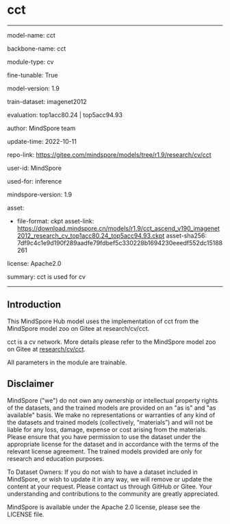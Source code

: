 # cct

---

model-name: cct

backbone-name: cct

module-type: cv

fine-tunable: True

model-version: 1.9

train-dataset: imagenet2012

evaluation: top1acc80.24 | top5acc94.93

author: MindSpore team

update-time: 2022-10-11

repo-link: <https://gitee.com/mindspore/models/tree/r1.9/research/cv/cct>

user-id: MindSpore

used-for: inference

mindspore-version: 1.9

asset:

-
    file-format: ckpt
    asset-link: <https://download.mindspore.cn/models/r1.9/cct_ascend_v190_imagenet2012_research_cv_top1acc80.24_top5acc94.93.ckpt>
    asset-sha256: 7df9c4c1e9d190f289aadfe79fdbef5c330228b1694230eeedf552dc15188261

license: Apache2.0

summary: cct is used for cv

---

## Introduction

This MindSpore Hub model uses the implementation of cct from the MindSpore model zoo on Gitee at research/cv/cct.

cct is a cv network. More details please refer to the MindSpore model zoo on Gitee at [research/cv/cct](https://gitee.com/mindspore/models/blob/r1.9/research/cv/cct/README_CN.md).

All parameters in the module are trainable.

## Disclaimer

MindSpore ("we") do not own any ownership or intellectual property rights of the datasets, and the trained models are provided on an "as is" and "as available" basis. We make no representations or warranties of any kind of the datasets and trained models (collectively, “materials”) and will not be liable for any loss, damage, expense or cost arising from the materials. Please ensure that you have permission to use the dataset under the appropriate license for the dataset and in accordance with the terms of the relevant license agreement. The trained models provided are only for research and education purposes.

To Dataset Owners: If you do not wish to have a dataset included in MindSpore, or wish to update it in any way, we will remove or update the content at your request. Please contact us through GitHub or Gitee. Your understanding and contributions to the community are greatly appreciated.

MindSpore is available under the Apache 2.0 license, please see the LICENSE file.

